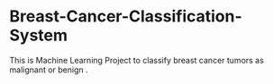 # Breast-Cancer-Classification-System
This is Machine Learning Project to classify breast cancer tumors as malignant or benign .
